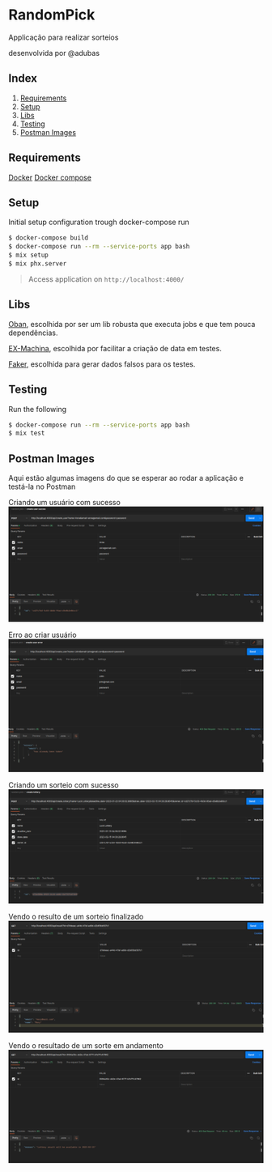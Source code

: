 # RandomPick

Applicação para realizar sorteios

desenvolvida por @adubas

## Index

1. [Requirements](#requirements)
2. [Setup](#setup)
3. [Libs](#libs)
4. [Testing](#testing)
5. [Postman Images](#postman_images)

## Requirements

[Docker](https://docs.docker.com/get-docker/)
[Docker compose](https://docs.docker.com/compose/install/)

## Setup

Initial setup configuration trough docker-compose run

```bash
$ docker-compose build
$ docker-compose run --rm --service-ports app bash
$ mix setup
$ mix phx.server
```

> Access application on `http://localhost:4000/`

## Libs

[Oban](https://github.com/sorentwo/oban), escolhida por ser um lib robusta que executa jobs e que tem
pouca dependências.

[EX-Machina](https://github.com/thoughtbot/ex_machina), escolhida por facilitar a criação de data em testes.

[Faker](https://github.com/elixirs/faker), escolhida para gerar dados falsos para os testes.

## Testing

Run the following

```bash
$ docker-compose run --rm --service-ports app bash
$ mix test
```

## Postman Images

Aqui estão algumas imagens do que se esperar ao rodar a aplicação e testá-la no Postman

Criando um usuário com sucesso
![Create User](priv/static/images/create_user.png)

Erro ao criar usuário
![Create User Error](priv/static/images/error_create_user.png)

Criando um sorteio com sucesso
![Create Lottery](priv/static/images/create_lottery.png)

Vendo o resulto de um sorteio finalizado
![Fetch result](priv/static/images/lottery_result.png)

Vendo o resultado de um sorte em andamento
![On going result](priv/static/images/lottery_on_going_result.png)
